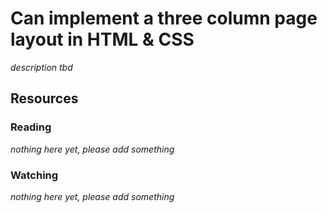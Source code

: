 # Can implement a three column page layout in HTML & CSS

_description tbd_

## Resources

### Reading

_nothing here yet, please add something_

### Watching

_nothing here yet, please add something_
